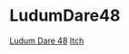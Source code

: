 # LudumDare48

[Ludum Dare 48](https://ldjam.com/events/ludum-dare/48/cool-dude-cave)
[Itch](https://zachisagardner.itch.io/wonderful-game-ludum-dare-48)